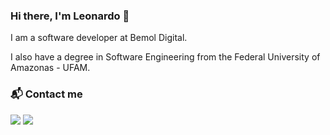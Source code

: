 ### Hi there, I'm Leonardo 🖖
I am a software developer at Bemol Digital.

I also have a degree in Software Engineering from the Federal University of Amazonas - UFAM.

### 📬 Contact me
[<img src="https://img.shields.io/badge/LinkedIn-0077B5?style=for-the-badge&logo=linkedin&logoColor=white"/>](https://www.linkedin.com/in/leonardo-jacauna-a72a48138/)
[<img src="https://img.shields.io/badge/Gmail-D14836?style=for-the-badge&logo=gmail&logoColor=white"/>](leonardo.jacauna@gmail.com)


